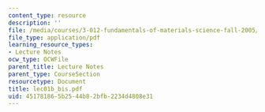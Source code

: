 ```yaml
---
content_type: resource
description: ''
file: /media/courses/3-012-fundamentals-of-materials-science-fall-2005/451781865b2544b82bfb2234d4808e31_lec01b_bis.pdf
file_type: application/pdf
learning_resource_types:
- Lecture Notes
ocw_type: OCWFile
parent_title: Lecture Notes
parent_type: CourseSection
resourcetype: Document
title: lec01b_bis.pdf
uid: 45178186-5b25-44b8-2bfb-2234d4808e31
---
```

